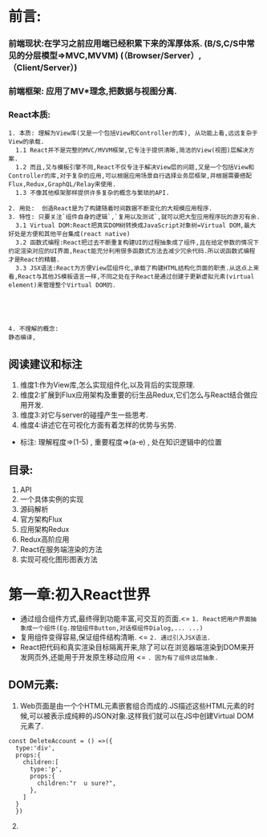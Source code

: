# 前言:
### 前端现状:在学习之前应用端已经积累下来的浑厚体系. (B/S,C/S中常见的分层模型=>MVC,MVVM) (（Browser/Server）,（Client/Server）)
### 前端框架: 应用了MV*理念,把数据与视图分离.
### React本质:



    1. 本质: 理解为View库(又是一个包括View和Controller的库), 从功能上看,远远复杂于View的承载.
      1.1 React并不是完整的MVC/MVVM框架,它专注于提供清晰,简洁的View(视图)层解决方案.
      1.2 而且,又与模板引擎不同,React不仅专注于解决View层的问题,又是一个包括View和Controller的库,对于复杂的应用,可以根据应用场景自行选择业务层框架,并根据需要搭配Flux,Redux,GraphQL/Relay来使用.
      1.3 不像其他框架那样提供许多复杂的概念与繁琐的API.

    2. 用处:  创造React是为了构建随着时间数据不断变化的大规模应用程序.
    3. 特性: 只要关注`组件自身的逻辑`,`复用以及测试`,就可以把大型应用程序玩的游刃有余.
      3.1 Virtual DOM:React把真实DOM树转换成JavaScript对象树=Virtual DOM,最大好处是方便和其他平台集成(react native)
      3.2 函数式编程:React把过去不断重复构建UI的过程抽象成了组件,且在给定参数的情况下约定渲染对应的UI界面,React能充分利用很多函数式方法去减少冗余代码.所以说函数式编程才是React的精髓.
      3.3 JSX语法:React为方便View层组件化,承载了构建HTML结构化页面的职责.从这点上来看,React与其他JS模板语言一样,不同之处在于React是通过创建于更新虚拟元素(virtual element)来管理整个Virtual DOM的.





    4. 不理解的概念:
    静态编译,



## 阅读建议和标注
1. 维度1:作为View库,怎么实现组件化,以及背后的实现原理.
2. 维度2:扩展到Flux应用架构及重要的衍生品Redux,它们怎么与React结合做应用开发.
3. 维度3:对它与server的碰撞产生一些思考.
4. 维度4:讲述它在可视化方面有着怎样的优势与劣势.
* 标注: 理解程度=>(1-5) , 重要程度=>(a-e) , 处在知识逻辑中的位置


## 目录:
1. API
2. 一个具体实例的实现
3. 源码解析
4. 官方架构Flux
5. 应用架构Redux
6. Redux高阶应用
7. React在服务端渲染的方法
8. 实现可视化图形图表方法



# 第一章:初入React世界
* 通过组合组件方式,最终得到功能丰富,可交互的页面.<= `1. React把用户界面抽象成一个组件(Eg.按钮组件Button,对话框组件Dialog,... ...)`
* 复用组件变得容易,保证组件结构清晰. <= `2. 通过引入JSX语法.`
* React把代码和真实渲染目标隔离开来,除了可以在浏览器端渲染到DOM来开发网页外,还能用于开发原生移动应用 <= `. 因为有了组件这层抽象.`

## DOM元素:
1. Web页面是由一个个HTML元素嵌套组合而成的.JS描述这些HTML元素的时候,可以被表示成纯粹的JSON对象.这样我们就可以在JS中创建Virtual DOM 元素了.
```
const DeleteAccount = () =>({
  type:'div',
  props:{
    children:[
      type:'p',
      props:{
        children:"r  u sure?",
      },
    ]
  }
  })

```

2.

